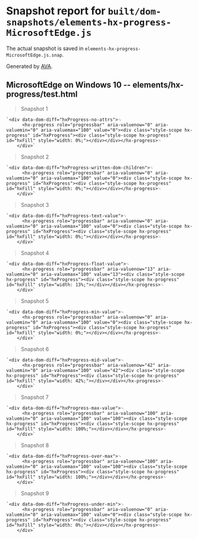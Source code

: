 # Snapshot report for `built/dom-snapshots/elements-hx-progress-MicrosoftEdge.js`

The actual snapshot is saved in `elements-hx-progress-MicrosoftEdge.js.snap`.

Generated by [AVA](https://ava.li).

## MicrosoftEdge on Windows 10 -- elements/hx-progress/test.html

> Snapshot 1

    `<div data-dom-diff="hxProgress-no-attrs">␊
          <hx-progress role="progressbar" aria-valuenow="0" aria-valuemin="0" aria-valuemax="100" value="0"><div class="style-scope hx-progress" id="hxProgress"><div class="style-scope hx-progress" id="hxFill" style="width: 0%;"></div></div></hx-progress>␊
        </div>`

> Snapshot 2

    `<div data-dom-diff="hxProgress-written-dom-children">␊
          <hx-progress role="progressbar" aria-valuenow="0" aria-valuemin="0" aria-valuemax="100" value="0"><div class="style-scope hx-progress" id="hxProgress"><div class="style-scope hx-progress" id="hxFill" style="width: 0%;"></div></div></hx-progress>␊
        </div>`

> Snapshot 3

    `<div data-dom-diff="hxProgress-text-value">␊
          <hx-progress role="progressbar" aria-valuenow="0" aria-valuemin="0" aria-valuemax="100" value="0"><div class="style-scope hx-progress" id="hxProgress"><div class="style-scope hx-progress" id="hxFill" style="width: 0%;"></div></div></hx-progress>␊
        </div>`

> Snapshot 4

    `<div data-dom-diff="hxProgress-float-value">␊
          <hx-progress role="progressbar" aria-valuenow="13" aria-valuemin="0" aria-valuemax="100" value="13"><div class="style-scope hx-progress" id="hxProgress"><div class="style-scope hx-progress" id="hxFill" style="width: 13%;"></div></div></hx-progress>␊
        </div>`

> Snapshot 5

    `<div data-dom-diff="hxProgress-min-value">␊
          <hx-progress role="progressbar" aria-valuenow="0" aria-valuemin="0" aria-valuemax="100" value="0"><div class="style-scope hx-progress" id="hxProgress"><div class="style-scope hx-progress" id="hxFill" style="width: 0%;"></div></div></hx-progress>␊
        </div>`

> Snapshot 6

    `<div data-dom-diff="hxProgress-mid-value">␊
          <hx-progress role="progressbar" aria-valuenow="42" aria-valuemin="0" aria-valuemax="100" value="42"><div class="style-scope hx-progress" id="hxProgress"><div class="style-scope hx-progress" id="hxFill" style="width: 42%;"></div></div></hx-progress>␊
        </div>`

> Snapshot 7

    `<div data-dom-diff="hxProgress-max-value">␊
          <hx-progress role="progressbar" aria-valuenow="100" aria-valuemin="0" aria-valuemax="100" value="100"><div class="style-scope hx-progress" id="hxProgress"><div class="style-scope hx-progress" id="hxFill" style="width: 100%;"></div></div></hx-progress>␊
        </div>`

> Snapshot 8

    `<div data-dom-diff="hxProgress-over-max">␊
          <hx-progress role="progressbar" aria-valuenow="100" aria-valuemin="0" aria-valuemax="100" value="100"><div class="style-scope hx-progress" id="hxProgress"><div class="style-scope hx-progress" id="hxFill" style="width: 100%;"></div></div></hx-progress>␊
        </div>`

> Snapshot 9

    `<div data-dom-diff="hxProgress-under-min">␊
          <hx-progress role="progressbar" aria-valuenow="0" aria-valuemin="0" aria-valuemax="100" value="0"><div class="style-scope hx-progress" id="hxProgress"><div class="style-scope hx-progress" id="hxFill" style="width: 0%;"></div></div></hx-progress>␊
        </div>`
